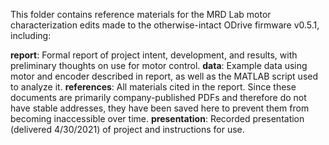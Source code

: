 This folder contains reference materials for the MRD Lab motor characterization edits made to the otherwise-intact ODrive firmware v0.5.1, including:

**report**: Formal report of project intent, development, and results, with preliminary thoughts on use for motor control.
**data**: Example data using motor and encoder described in report, as well as the MATLAB script used to analyze it.
**references**: All materials cited in the report. Since these documents are primarily company-published PDFs and therefore do not have stable addresses, they have been saved here to prevent them from becoming inaccessible over time.
**presentation**: Recorded presentation (delivered 4/30/2021) of project and instructions for use.
